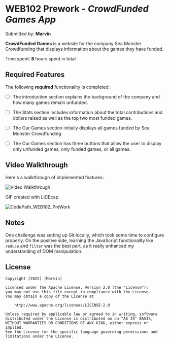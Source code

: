 # WEB102 Prework - *CrowdFunded Games App*

Submitted by: **Marvin**

**CrowdFunded Games** is a website for the company Sea Monster Crowdfunding that displays information about the games they have funded.

Time spent: **8** hours spent in total

## Required Features

The following **required** functionality is completed:

* [ ] The introduction section explains the background of the company and how many games remain unfunded.
* [ ] The Stats section includes information about the total contributions and dollars raised as well as the top two most funded games.
* [ ] The Our Games section initially displays all games funded by Sea Monster Crowdfunding
* [ ] The Our Games section has three buttons that allow the user to display only unfunded games, only funded games, or all games.


## Video Walkthrough

Here's a walkthrough of implemented features:

<img src='http://i.imgur.com/link/to/your/gif/file.gif' title='Video Walkthrough' width='' alt='Video Walkthrough' />

GIF created with LICEcap

![CodePath_WEB102_PreWork](https://github.com/user-attachments/assets/2902298e-c7c4-4e22-941e-d682b1980158)


## Notes

One challenge was setting up Git locally, which took some time to configure properly. On the positive side, learning the JavaScript functionality like `reduce` and `filter` was the best part, as it really enhanced my understanding of DOM manipulation.

## License

    Copyright [2025] [Marvin]

    Licensed under the Apache License, Version 2.0 (the "License");
    you may not use this file except in compliance with the License.
    You may obtain a copy of the License at

        http://www.apache.org/licenses/LICENSE-2.0

    Unless required by applicable law or agreed to in writing, software
    distributed under the License is distributed on an "AS IS" BASIS,
    WITHOUT WARRANTIES OR CONDITIONS OF ANY KIND, either express or implied.
    See the License for the specific language governing permissions and
    limitations under the License.
